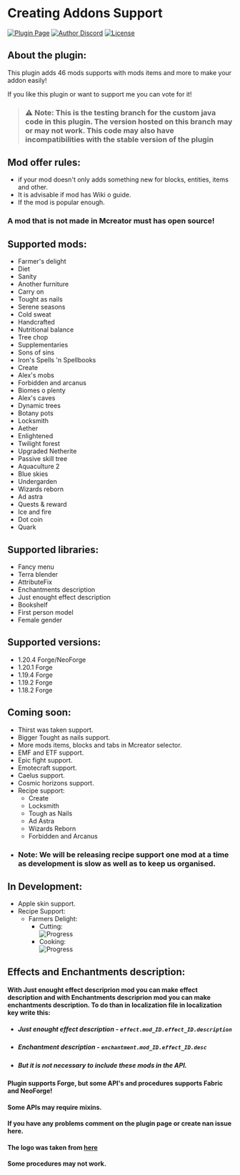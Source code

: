 # Creating Addons Support  

[![Plugin Page](https://img.shields.io/badge/MCreator%20Page-green?style=for-the-badge)](https://mcreator.net/plugin/105284/cold-sweat-support)
[![Author Discord](https://img.shields.io/badge/Author%20Discord-blue?style=for-the-badge&logo=discord&logoColor=white)](https://discordapp.com/users/)
[![License](https://img.shields.io/badge/License-GPL%203.0-blue?style=for-the-badge)](https://github.com/OVNSAME/Creating-addons-support/blob/main/LICENSE)


## About the plugin:
This plugin adds 46 mods supports with mods items and more to make your addon easily!

If you like this plugin or want to support me you can vote for it!

>### :warning: **Note:** This is the testing branch for the custom java code in this plugin. The version hosted on this branch may or may not work. This code may also have incompatibilities with the stable version of the plugin


## Mod offer rules:

 - if your mod doesn't only adds something new for blocks, entities, items and other.
 - It is advisable if mod has Wiki o guide.
 - If the mod is popular enough.

### A mod that is not made in Mcreator must has open source!
## Supported mods:

- Farmer's delight
- Diet
- Sanity
- Another furniture
- Carry on
- Tought as nails
- Serene seasons
- Cold sweat
- Handcrafted
- Nutritional balance
- Tree chop
- Supplementaries
- Sons of sins
- Iron's Spells 'n Spellbooks
- Create
- Alex's mobs
- Forbidden and arcanus
- Biomes o plenty
- Alex's caves
- Dynamic trees
- Botany pots
- Locksmith
- Aether
- Enlightened
- Twilight forest
- Upgraded Netherite
- Passive skill tree
- Aquaculture 2
- Blue skies
- Undergarden
- Wizards reborn
- Ad astra
- Quests & reward
- Ice and fire
- Dot coin
- Quark
## Supported libraries:

- Fancy menu
- Terra blender
- AttributeFix
- Enchantments description
- Just enought effect description
- Bookshelf
- First person model
- Female gender
## Supported versions:

- 1.20.4 Forge/NeoForge
- 1.20.1 Forge
- 1.19.4 Forge
- 1.19.2 Forge
- 1.18.2 Forge
  
## Coming soon:

- Thirst was taken support.
- Bigger Tought as nails support.
- More mods items, blocks and tabs in Mcreator selector.
- EMF and ETF support.
- Epic fight support.
- Emotecraft support.
- Caelus support.
- Cosmic horizons support.
- Recipe support:
   - Create
   - Locksmith
   - Tough as Nails
   - Ad Astra
   - Wizards Reborn
   - Forbidden and Arcanus
- ### Note: We will be releasing recipe support one mod at a time as development is slow as well as to keep us organised.
  
## In Development:
- Apple skin support.
- Recipe Support:
    - Farmers Delight:
       - Cutting:  
         ![Progress](https://progress-bar.dev/95/)
       - Cooking:  
         ![Progress](https://progress-bar.dev/60/)

## Effects and Enchantments description:

#### With Just enought effect descriprion mod you can make effect description and with Enchantments descriprion mod you can make enchantments description. To do than in localization file in localization key write this:

- ##### Just enought effect description - ```effect.mod_ID.effect_ID.description```
- ##### Enchantment description - ```enchantment.mod_ID.effect_ID.desc```
- ##### But it is not necessary to include these mods in the API.

 

#### Plugin supports Forge, but some API's and procedures supports Fabric and NeoForge!

#### Some APIs may require mixins.

#### If you have any problems comment on the plugin page or create nan issue here.


#### The logo was taken from [here](https://freepik.com/icon/technology_14959325#fromView=search&page=2&position=85&uuid=2a53e07c-fbb8-46a4-8879-97e3a8581fa5)

#### Some procedures may not work.





